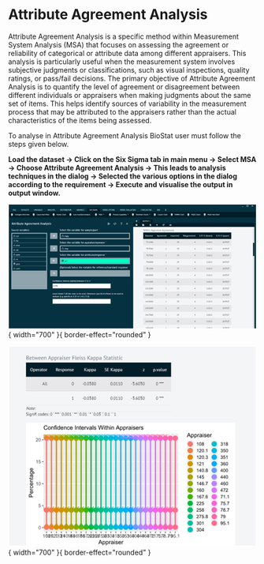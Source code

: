 # Attribute Agreement Analysis

Attribute Agreement Analysis is a specific method within Measurement System Analysis (MSA) that focuses on assessing the agreement or reliability of categorical or attribute data among different appraisers. This analysis is particularly useful when the measurement system involves subjective judgments or classifications, such as visual inspections, quality ratings, or pass/fail decisions. The primary objective of Attribute Agreement Analysis is to quantify the level of agreement or disagreement between different individuals or appraisers when making judgments about the same set of items. This helps identify sources of variability in the measurement process that may be attributed to the appraisers rather than the actual characteristics of the items being assessed.

To analyse in Attribute Agreement Analysis BioStat user must follow the steps given below.

__Load the dataset -> Click on the Six Sigma tab in main menu -> Select MSA -> Choose Attribute Agreement Analysis -> This leads to analysis techniques in the dialog -> Selected the various options in the dialog according to the requirement -> Execute and visualise the output in output window.__

![alt text](screenshots/image284.png){ width="700" }{ border-effect="rounded" }

![alt text](screenshots/image285.png){ width="700" }{ border-effect="rounded" }

